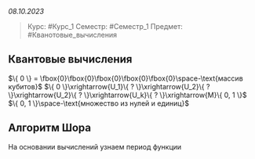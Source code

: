 *08.10.2023*

> Курс: #Курс_1 
> Семестр: #Семестр_1 
> Предмет: #Кванотовые_вычисления 

## Квантовые вычисления
 $\{ 0 \} = \fbox{0}\fbox{0}\fbox{0}\fbox{0}\fbox{0}\space-\text{массив кубитов}$
 $\{ 0 \}\xrightarrow{U_1}\{ ? \}\xrightarrow{U_2}\{ ? \}\xrightarrow{U_2}\{ ? \}\xrightarrow{U_k}\{ ? \}\xrightarrow{M}\{ 0, 1 \}$
  $\{ 0, 1 \}\space-\text{множество из нулей и единиц}$

## Алгоритм Шора
На основании вычислений узнаем период функции